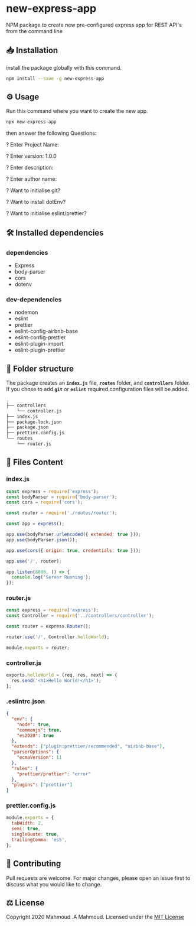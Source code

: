 # new-express-app

NPM package to create new pre-configured express app for REST API's from the command line

## 📥 Installation

install the package globally with this command.

```bash
npm install --save -g new-express-app
```

## ⚙️ Usage

Run this command where you want to create the new app.

```bash
npx new-express-app
```

then answer the following Questions:

? Enter Project Name:

? Enter version: 1.0.0

? Enter description:

? Enter author name:

? Want to initialise git?

? Want to install dotEnv?

? Want to initialise eslint/prettier?

## 🛠 Installed dependencies

### dependencies

- Express
- body-parser
- cors
- dotenv

### dev-dependencies

- nodemon
- eslint
- prettier
- eslint-config-airbnb-base
- eslint-config-prettier
- eslint-plugin-import
- eslint-plugin-prettier

## 📁 Folder structure

The package creates an <code><b>index.js</b></code> file, <code><b>routes</b></code> folder, and <code><b>controllers</b></code> folder.
If you chose to add <code><b>git</b></code> or <code><b>eslint</b></code> required configuration files will be added.

```bash
.
├── controllers
	└── controller.js
├── index.js
├── package-lock.json
├── package.json
├── prettier.config.js
└── routes
    └── router.js
```

## 📄 Files Content

### index.js

```javascript
const express = require('express');
const bodyParser = require('body-parser');
const cors = require('cors');

const router = require('./routes/router');

const app = express();

app.use(bodyParser.urlencoded({ extended: true }));
app.use(bodyParser.json());

app.use(cors({ origin: true, credentials: true }));

app.use('/', router);

app.listen(8080, () => {
  console.log('Server Running');
});
```

### router.js

```javascript
const express = require('express');
const Controller = require('../controllers/controller');

const router = express.Router();

router.use('/', Controller.helloWorld);

module.exports = router;
```

### controller.js

```javascript
exports.helloWorld = (req, res, next) => {
  res.send('<h1>Hello World!</h1>');
};
```

### .eslintrc.json

```json
{
  "env": {
    "node": true,
    "commonjs": true,
    "es2020": true
  },
  "extends": ["plugin:prettier/recommended", "airbnb-base"],
  "parserOptions": {
    "ecmaVersion": 11
  },
  "rules": {
    "prettier/prettier": "error"
  },
  "plugins": ["prettier"]
}
```

### prettier.config.js

```javascript
module.exports = {
  tabWidth: 2,
  semi: true,
  singleQuote: true,
  trailingComma: 'es5',
};
```

## 🦾 Contributing

Pull requests are welcome. For major changes, please open an issue first to discuss what you would like to change.

## ⚖ License

Copyright 2020 Mahmoud .A Mahmoud. Licensed under the [MIT License](https://choosealicense.com/licenses/mit/)
